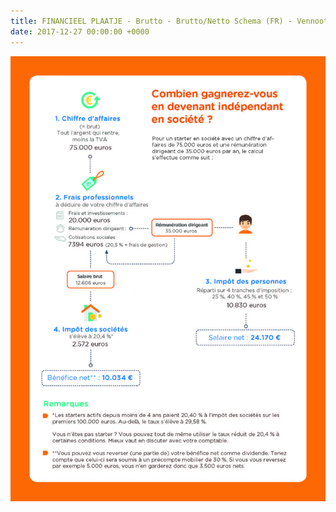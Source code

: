 ```yaml
---
title: FINANCIEEL PLAATJE - Brutto - Brutto/Netto Schema (FR) - Vennootschap
date: 2017-12-27 00:00:00 +0000
---
```

![](/uploads/2018/02/28/Xerius_infographic_vennootschap_FR.jpg)